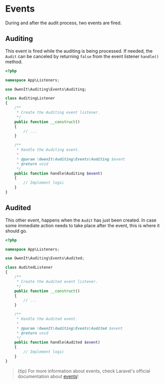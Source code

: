 # Events

During and after the audit process, two events are fired.

## Auditing

This event is fired while the auditing is being processed. If needed, the `Audit` can be canceled by returning `false` from the event listener `handle()` method.


```php
<?php

namespace App\Listeners;

use OwenIt\Auditing\Events\Auditing;

class AuditingListener
{
    /**
     * Create the Auditing event listener.
     */
    public function __construct()
    {
        // ...
    }

    /**
     * Handle the Auditing event.
     *
     * @param \OwenIt\Auditing\Events\Auditing $event
     * @return void
     */
    public function handle(Auditing $event)
    {
        // Implement logic
    }
}
```

## Audited

This other event, happens when the `Audit` has just been created.
In case some immediate action needs to take place after the event, this is where it should go.

```php
<?php

namespace App\Listeners;

use OwenIt\Auditing\Events\Audited;

class AuditedListener
{
    /**
     * Create the Audited event listener.
     */
    public function __construct()
    {
        // ...
    }

    /**
     * Handle the Audited event.
     *
     * @param \OwenIt\Auditing\Events\Audited $event
     * @return void
     */
    public function handle(Audited $event)
    {
        // Implement logic
    }
}
```

> {tip} For more information about events, check Laravel's official documentation about [events](https://laravel.com/docs/master/events)!
